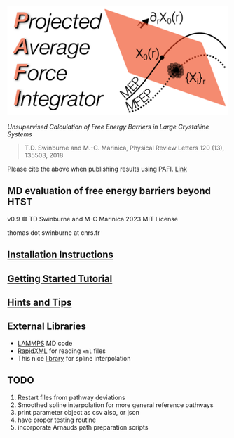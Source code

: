 ![](doc/pafi_title.png)

*Unsupervised Calculation of Free Energy Barriers in Large Crystalline Systems*   

> T.D. Swinburne and M.-C. Marinica, Physical Review Letters 120 (13), 135503, 2018

Please cite the above when publishing results using PAFI. [Link](https://journals.aps.org/prl/abstract/10.1103/PhysRevLett.120.135503)

## MD evaluation of free energy barriers beyond HTST
v0.9 :copyright: TD Swinburne and M-C Marinica 2023 MIT License

thomas dot swinburne at cnrs.fr

## [Installation Instructions](doc/INSTALL.md)
## [Getting Started Tutorial](doc/TUTORIAL.md)
## [Hints and Tips](doc/TIPS.md)

## External Libraries
- [LAMMPS](https://lammps.sandia.gov) MD code
- [RapidXML](https://rapidxml.sourceforge.net) for reading `xml` files
- This nice [library](https://github.com/ttk592/spline) for spline interpolation

## TODO
1. Restart files from pathway deviations
2. Smoothed spline interpolation for more general reference pathways
3. print parameter object as csv also, or json
4. have proper testing routine
5. incorporate Arnauds path preparation scripts

